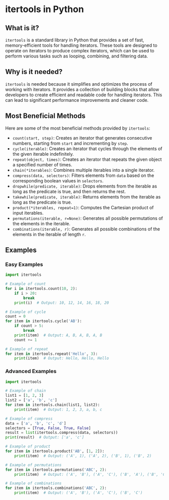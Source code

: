 # itertools in Python

## What is it?
`itertools` is a standard library in Python that provides a set of fast, memory-efficient tools for handling iterators. These tools are designed to operate on iterators to produce complex iterators, which can be used to perform various tasks such as looping, combining, and filtering data.

## Why is it needed?
`itertools` is needed because it simplifies and optimizes the process of working with iterators. It provides a collection of building blocks that allow developers to create efficient and readable code for handling iterators. This can lead to significant performance improvements and cleaner code.

## Most Beneficial Methods
Here are some of the most beneficial methods provided by `itertools`:

- `count(start, step)`: Creates an iterator that generates consecutive numbers, starting from `start` and incrementing by `step`.
- `cycle(iterable)`: Creates an iterator that cycles through the elements of the given iterable indefinitely.
- `repeat(object, times)`: Creates an iterator that repeats the given object a specified number of times.
- `chain(*iterables)`: Combines multiple iterables into a single iterator.
- `compress(data, selectors)`: Filters elements from `data` based on the corresponding boolean values in `selectors`.
- `dropwhile(predicate, iterable)`: Drops elements from the iterable as long as the predicate is true, and then returns the rest.
- `takewhile(predicate, iterable)`: Returns elements from the iterable as long as the predicate is true.
- `product(*iterables, repeat=1)`: Computes the Cartesian product of input iterables.
- `permutations(iterable, r=None)`: Generates all possible permutations of the elements in the iterable.
- `combinations(iterable, r)`: Generates all possible combinations of the elements in the iterable of length `r`.

## Examples

### Easy Examples
```python
import itertools

# Example of count
for i in itertools.count(10, 2):
    if i > 20:
        break
    print(i)  # Output: 10, 12, 14, 16, 18, 20

# Example of cycle
count = 0
for item in itertools.cycle('AB'):
    if count > 5:
        break
    print(item)  # Output: A, B, A, B, A, B
    count += 1

# Example of repeat
for item in itertools.repeat('Hello', 3):
    print(item)  # Output: Hello, Hello, Hello
```

### Advanced Examples
```python
import itertools

# Example of chain
list1 = [1, 2, 3]
list2 = ['a', 'b', 'c']
for item in itertools.chain(list1, list2):
    print(item)  # Output: 1, 2, 3, a, b, c

# Example of compress
data = ['a', 'b', 'c', 'd']
selectors = [True, False, True, False]
result = list(itertools.compress(data, selectors))
print(result)  # Output: ['a', 'c']

# Example of product
for item in itertools.product('AB', [1, 2]):
    print(item)  # Output: ('A', 1), ('A', 2), ('B', 1), ('B', 2)

# Example of permutations
for item in itertools.permutations('ABC', 2):
    print(item)  # Output: ('A', 'B'), ('A', 'C'), ('B', 'A'), ('B', 'C'), ('C', 'A'), ('C', 'B')

# Example of combinations
for item in itertools.combinations('ABC', 2):
    print(item)  # Output: ('A', 'B'), ('A', 'C'), ('B', 'C')
```